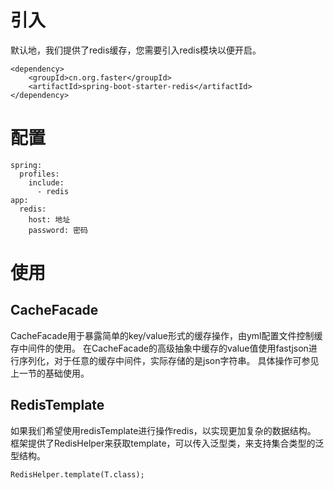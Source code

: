 # 引入

默认地，我们提供了redis缓存，您需要引入redis模块以便开启。

```
<dependency>
    <groupId>cn.org.faster</groupId>
    <artifactId>spring-boot-starter-redis</artifactId>
</dependency>
```

# 配置

```
spring:
  profiles:
    include:
      - redis
app:
  redis:
    host: 地址
    password: 密码
```

# 使用

## CacheFacade

CacheFacade用于暴露简单的key/value形式的缓存操作，由yml配置文件控制缓存中间件的使用。
在CacheFacade的高级抽象中缓存的value值使用fastjson进行序列化，对于任意的缓存中间件，实际存储的是json字符串。
具体操作可参见上一节的基础使用。

## RedisTemplate

如果我们希望使用redisTemplate进行操作redis，以实现更加复杂的数据结构。
框架提供了RedisHelper来获取template，可以传入泛型类，来支持集合类型的泛型结构。

```
RedisHelper.template(T.class);
```
